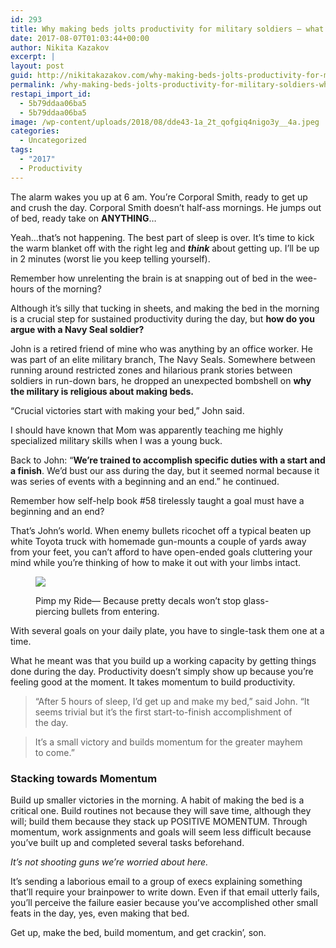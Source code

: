 ```yaml
---
id: 293
title: Why making beds jolts productivity for military soldiers — what’s your story?
date: 2017-08-07T01:03:44+00:00
author: Nikita Kazakov
excerpt: |
layout: post
guid: http://nikitakazakov.com/why-making-beds-jolts-productivity-for-military-soldiers-whats-your-story/
permalink: /why-making-beds-jolts-productivity-for-military-soldiers-whats-your-story/
restapi_import_id:
  - 5b79ddaa06ba5
  - 5b79ddaa06ba5
image: /wp-content/uploads/2018/08/dde43-1a_2t_qofgiq4nigo3y__4a.jpeg
categories:
  - Uncategorized
tags:
  - "2017"
  - Productivity
---
```

The alarm wakes you up at 6 am. You’re Corporal Smith, ready to get up and crush the day. Corporal Smith doesn’t half-ass mornings. He jumps out of bed, ready take on **ANYTHING**…

Yeah…that’s not happening. The best part of sleep is over. It’s time to kick the warm blanket off with the right leg and **_think_** about getting up. I’ll be up in 2 minutes (worst lie you keep telling yourself).

Remember how unrelenting the brain is at snapping out of bed in the wee-hours of the morning?

Although it’s silly that tucking in sheets, and making the bed in the morning is a crucial step for sustained productivity during the day, but **how do you argue with a Navy Seal soldier?**

John is a retired friend of mine who was anything by an office worker. He was part of an elite military branch, The Navy Seals. Somewhere between running around restricted zones and hilarious prank stories between soldiers in run-down bars, he dropped an unexpected bombshell on **why the military is religious about making beds.**

“Crucial victories start with making your bed,” John said.

I should have known that Mom was apparently teaching me highly specialized military skills when I was a young buck.

Back to John: “**We’re trained to accomplish specific duties with a start and a finish**. We’d bust our ass during the day, but it seemed normal because it was series of events with a beginning and an end.” he continued.

Remember how self-help book #58 tirelessly taught a goal must have a beginning and an end?

That’s John’s world. When enemy bullets ricochet off a typical beaten up white Toyota truck with homemade gun-mounts a couple of yards away from your feet, you can’t afford to have open-ended goals cluttering your mind while you’re thinking of how to make it out with your limbs intact.<figure class="wp-caption">

![](http://nikitakazakov.com/wp-content/uploads/2018/08/a027c-1jlatqajmmzctflkclikwfw.jpeg) <figcaption class="wp-caption-text">Pimp my Ride— Because pretty decals won’t stop glass-piercing bullets from entering.</figcaption></figure> 

With several goals on your daily plate, you have to single-task them one at a time.

What he meant was that you build up a working capacity by getting things done during the day. Productivity doesn’t simply show up because you’re feeling good at the moment. It takes momentum to build productivity.

> “After 5 hours of sleep, I’d get up and make my bed,” said John. “It seems trivial but it’s the first start-to-finish accomplishment of the day.

> It’s a small victory and builds momentum for the greater mayhem to come.”

### Stacking towards Momentum

Build up smaller victories in the morning. A habit of making the bed is a critical one. Build routines not because they will save time, although they will; build them because they stack up POSITIVE MOMENTUM. Through momentum, work assignments and goals will seem less difficult because you’ve built up and completed several tasks beforehand.

_It’s not shooting guns we’re worried about here._

It’s sending a laborious email to a group of execs explaining something that’ll require your brainpower to write down. Even if that email utterly fails, you’ll perceive the failure easier because you’ve accomplished other small feats in the day, yes, even making that bed.

Get up, make the bed, build momentum, and get crackin’, son.